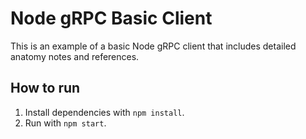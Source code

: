 # Node gRPC Basic Client

This is an example of a basic Node gRPC client that includes detailed anatomy notes and references.

## How to run
1. Install dependencies with `npm install`.
2. Run with `npm start`.
